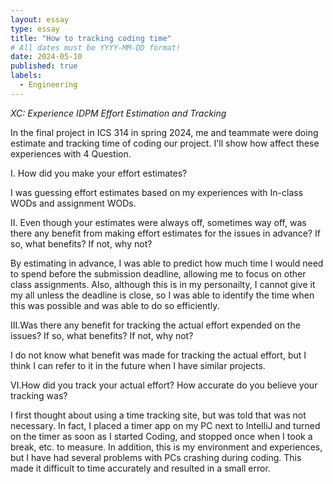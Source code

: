 ```yaml
---
layout: essay
type: essay
title: "How to tracking coding time"
# All dates must be YYYY-MM-DD format!
date: 2024-05-10
published: true
labels:
  - Engineering
---
```

*XC: Experience IDPM Effort Estimation and Tracking*

In the final project in ICS 314 in spring 2024, me and teammate were doing estimate and tracking time of coding our project. I'll show how affect these experiences with 4 Question.

I. How did you make your effort estimates?

 I was guessing effort estimates based on my experiences with In-class WODs and assignment WODs. 
 
II. Even though your estimates were always off, sometimes way off, was there any benefit from making effort estimates for the issues in advance? If so, what benefits? If not, why not?

 By estimating in advance, I was able to predict how much time I would need to spend before the submission deadline, allowing me to focus on other class assignments. Also, although this is in my personailty, I cannot give it my all unless the deadline is close, so I was able to identify the time when this was possible and was able to do so efficiently.
  
III.Was there any benefit for tracking the actual effort expended on the issues? If so, what benefits? If not, why not?

 I do not know what benefit was made for tracking the actual effort, but I think I can refer to it in the future when I have similar projects.
  
VI.How did you track your actual effort? How accurate do you believe your tracking was?

 I first thought about using a time tracking site, but was told that was not necessary. In fact, I placed a timer app on my PC next to IntelliJ and turned on the timer as soon as I started Coding, and stopped once when I took a break, etc. to measure. In addition, this is my environment and experiences, but I have had several problems with PCs crashing during coding. This made it difficult to time accurately and resulted in a small error.
